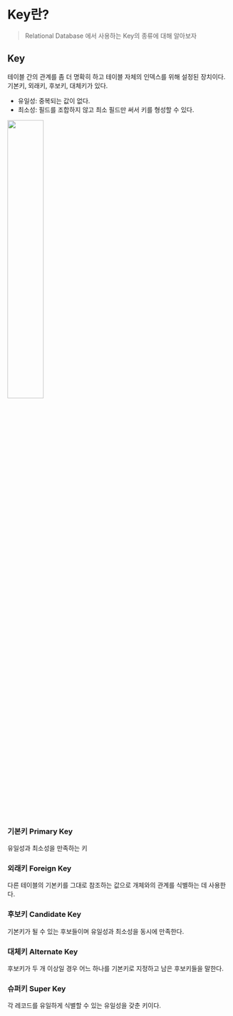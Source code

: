 # Key란?
> Relational Database 에서 사용하는 Key의 종류에 대해 알아보자

## Key
테이블 간의 관계를 좀 더 명확히 하고 테이블 자체의 인덱스를 위해 설정된 장치이다.    
기본키, 외래키, 후보키, 대체키가 있다.

- 유일성: 중복되는 값이 없다.
- 최소성: 필드를 조합하지 않고 최소 필드만 써서 키를 형성할 수 있다.


<img src="https://github.com/chunghye98/Algorithm/assets/57451700/cf9eabfb-7ae3-41b0-9423-be1e2563ede8" width="40%">

### 기본키 Primary Key
유일성과 최소성을 만족하는 키

### 외래키 Foreign Key
다른 테이블의 기본키를 그대로 참조하는 값으로 개체와의 관계를 식별하는 데 사용한다.

### 후보키 Candidate Key
기본키가 될 수 있는 후보들이며 유일성과 최소성을 동시에 만족한다.

### 대체키 Alternate Key
후보키가 두 개 이상일 경우 어느 하나를 기본키로 지정하고 남은 후보키들을 말한다.

### 슈퍼키 Super Key
각 레코드를 유일하게 식별할 수 있는 유일성을 갖춘 키이다.
